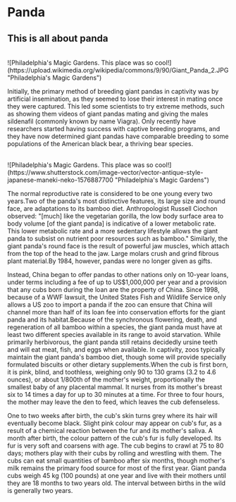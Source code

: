 # Panda
## This is all about panda
<br>
![Philadelphia's Magic Gardens. This place was so cool!](https://upload.wikimedia.org/wikipedia/commons/9/90/Giant_Panda_2.JPG "Philadelphia's Magic Gardens")
<br>
<p>Initially, the primary method of breeding giant pandas in captivity was by artificial insemination, as they seemed to lose their interest in mating once they were captured. This led some scientists to try extreme methods, such as showing them videos of giant pandas mating and giving the males sildenafil (commonly known by name Viagra). Only recently have researchers started having success with captive breeding programs, and they have now determined giant pandas have comparable breeding to some populations of the American black bear, a thriving bear species.</p>
<br>
![Philadelphia's Magic Gardens. This place was so cool!](https://www.shutterstock.com/image-vector/vector-antique-style-japanese-maneki-neko-1576887700 "Philadelphia's Magic Gardens")



<p>The normal reproductive rate is considered to be one young every two years.Two of the panda's most distinctive features, its large size and round face, are adaptations to its bamboo diet. Anthropologist Russell Ciochon observed: "[much] like the vegetarian gorilla, the low body surface area to body volume [of the giant panda] is indicative of a lower metabolic rate. This lower metabolic rate and a more sedentary lifestyle allows the giant panda to subsist on nutrient poor resources such as bamboo." Similarly, the giant panda's round face is the result of powerful jaw muscles, which attach from the top of the head to the jaw. Large molars crush and grind fibrous plant material.By 1984, however, pandas were no longer given as gifts.</p>

<p>Instead, China began to offer pandas to other nations only on 10-year loans, under terms including a fee of up to US$1,000,000 per year and a provision that any cubs born during the loan are the property of China. Since 1998, because of a WWF lawsuit, the United States Fish and Wildlife Service only allows a US zoo to import a panda if the zoo can ensure that China will channel more than half of its loan fee into conservation efforts for the giant panda and its habitat.Because of the synchronous flowering, death, and regeneration of all bamboo within a species, the giant panda must have at least two different species available in its range to avoid starvation. While primarily herbivorous, the giant panda still retains decidedly ursine teeth and will eat meat, fish, and eggs when available. In captivity, zoos typically maintain the giant panda's bamboo diet, though some will provide specially formulated biscuits or other dietary supplements.When the cub is first born, it is pink, blind, and toothless, weighing only 90 to 130 grams (3.2 to 4.6 ounces), or about 1/800th of the mother's weight, proportionally the smallest baby of any placental mammal. It nurses from its mother's breast six to 14 times a day for up to 30 minutes at a time. For three to four hours, the mother may leave the den to feed, which leaves the cub defenseless.</p>

<p>One to two weeks after birth, the cub's skin turns grey where its hair will eventually become black. Slight pink colour may appear on cub's fur, as a result of a chemical reaction between the fur and its mother's saliva. A month after birth, the colour pattern of the cub's fur is fully developed. Its fur is very soft and coarsens with age. The cub begins to crawl at 75 to 80 days; mothers play with their cubs by rolling and wrestling with them. The cubs can eat small quantities of bamboo after six months, though mother's milk remains the primary food source for most of the first year. Giant panda cubs weigh 45 kg (100 pounds) at one year and live with their mothers until they are 18 months to two years old. The interval between births in the wild is generally two years.</p>
